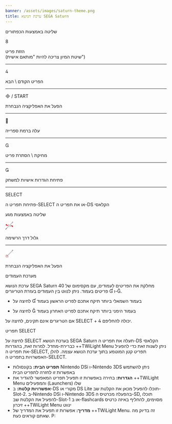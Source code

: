 ```yaml
---
banner: /assets/images/saturn-theme.png
title: ערכת הנושא SEGA Saturn
---
```


<div id="button-controls" class="section-title">שליטה באמצעות הכפתורים</div>
<div class="section-body">
    <div class="button-action-group">
        <p class="button-action button">&#xE079;</p>
        <p class="button-action-text">הזזת פריט<br>(שיטת המיון צריכה להיות "מותאם אישית")</p>
    </div>
    <hr>
    <div class="button-action-group">
        <p class="button-action button">&#xE07E;</p>
        <p class="button-action-text">הפריט הקודם \ הבא</p>
    </div>
    <hr>
    <div class="button-action-group">
        <p class="button-action"><span class="button">&#xE000; /</span> START</p>
        <p class="button-action-text">הפעל את האפליקציה הנבחרת</p>
    </div>
    <hr>
    <div class="button-action-group">
        <p class="button-action button">&#xE001;</p>
        <p class="button-action-text">עלה ברמת ספרייה</p>
    </div>
    <hr>
    <div class="button-action-group">
        <p class="button-action button">&#xE002;</p>
        <p class="button-action-text">מחיקת \ הסתרת פריט</p>
    </div>
    <hr>
    <div class="button-action-group">
        <p class="button-action button">&#xE003;</p>
        <p class="button-action-text">פתיחת הגדרות אישיות למשחק</p>
    </div>
    <hr>
    <div class="button-action-group">
        <p class="button-action">SELECT</p>
        <p class="button-action-text">פתיחת תפריט ה-SELECT או את תפריט ה-DS הקלאסי</p>
    </div>
</div>

<div id="touch-controls" class="section-title">שליטה באמצעות מגע</div>
<div class="section-body">
    <div class="button-action-group">
        <p class="button-action"><img src="/assets/images/left-right.png"></p>
        <p class="button-action-text">גלול דרך הרשימה</p>
    </div>
    <hr>
    <div class="button-action-group">
        <p class="button-action"><img src="/assets/images/tap.png"></p>
        <p class="button-action-text">הפעל את האפליקציה הנבחרת</p>
    </div>
    <!-- <hr>
    <div>
        <p>
            If the Sort Method is set to "Custom", you can drag the icon up to move it.
        </p>
    </div> -->
</div>

<div id="page-system" class="section-title">מערכת העמודים</div>
<div class="section-body">
    <p>
        ערכת הנושא SEGA Saturn מחלקת את הפריטים לעמודים, עם מקסימום של 40 פריטים בעמוד. ניתן לנווט בין העמודים בעזרת הטריגרים &#xE004; ו-&#xE005;.
    </p>
    <ul>
        <li><p>לחיצה על &#xE004; בעמוד השמאלי ביותר תיקח אתכם לפריט הראשון בעמוד</p></li>
        <li><p>לחיצה על &#xE005; בעמוד הימני ביותר תיקח אתכם לפריט האחרון בעמוד</p></li>
    </ul>
    <p>
        אם הטריגרים אינם תקינים, לחיצה על SELECT + &#xE07E; יכולה להחליפם.
    </p>
</div>

<div id="select-menu" class="section-title">תפריט SELECT</div>
<div class="section-body">
    <p>
        לחיצה על SELECT בערכת הנושא SEGA Saturn תעלה את תפריט ה-DS הקלאסי כברירת-מחדל. למרות זאת, בהגדרות ++TWiLight Menu ניתן לשנות זאת כדי להפעיל את תפריט ה-SELECT, תפריט קטן המוטמע בתוך ערכת הנושא עצמה. להלן האפשרויות בתפריט ה-SELECT.
    </p>
    <ul>
        <li><strong>תפריט הבית:</strong> בקונסולות Nintendo DSi ו-Nintendo 3DS ניתן להשתמש באפשרות זו לחזרה לתפריט הבית</li>
        <li><strong>הגדרות:</strong> בחירה באפשרות זו תפעיל תפריט המאפשר להגדיר את ++TWiLight Menu והמפעילים (Launchers) שלו</li>
        <li><strong>אפשרויות קלטת:</strong> ב-DS מקורי או DS Lite תוכלו להפעיל מכאן את הקלטת שב-Slot-2. ב-Nintendo DSi ו-Nintendo 3DS בהפעלה מכרטיס ה-SD, תוכלו להפעיל את הקלטת שב-Slot-1 או ב-flashcards מסוימים, להחליף באיזה כרטיס זיכרון ++TWiLight Menu ינווט</li>
        <li><strong>מדריך:</strong> אפשרות זו תפעיל את המדריך של ++TWiLight Menu. זה בדיוק מה שאתם קוראים כעת. P:</li>
    </ul>
</div>
